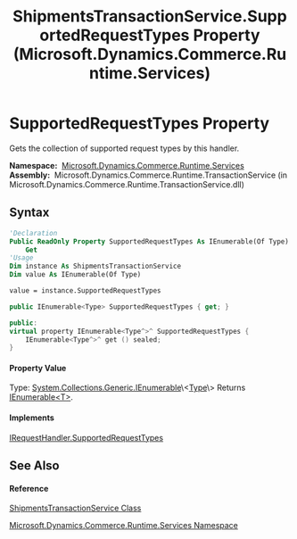 ﻿---
title: ShipmentsTransactionService.SupportedRequestTypes Property  (Microsoft.Dynamics.Commerce.Runtime.Services)
TOCTitle: SupportedRequestTypes Property
ms:assetid: P:Microsoft.Dynamics.Commerce.Runtime.Services.ShipmentsTransactionService.SupportedRequestTypes
ms:mtpsurl: https://technet.microsoft.com/en-us/library/microsoft.dynamics.commerce.runtime.services.shipmentstransactionservice.supportedrequesttypes(v=AX.60)
ms:contentKeyID: 65321646
ms.date: 05/18/2015
mtps_version: v=AX.60
f1_keywords:
- Microsoft.Dynamics.Commerce.Runtime.Services.ShipmentsTransactionService.SupportedRequestTypes
dev_langs:
- CSharp
- C++
- VB
---

# SupportedRequestTypes Property

Gets the collection of supported request types by this handler.

**Namespace:**  [Microsoft.Dynamics.Commerce.Runtime.Services](microsoft-dynamics-commerce-runtime-services-namespace.md)  
**Assembly:**  Microsoft.Dynamics.Commerce.Runtime.TransactionService (in Microsoft.Dynamics.Commerce.Runtime.TransactionService.dll)

## Syntax

``` vb
'Declaration
Public ReadOnly Property SupportedRequestTypes As IEnumerable(Of Type)
    Get
'Usage
Dim instance As ShipmentsTransactionService
Dim value As IEnumerable(Of Type)

value = instance.SupportedRequestTypes
```

``` csharp
public IEnumerable<Type> SupportedRequestTypes { get; }
```

``` c++
public:
virtual property IEnumerable<Type^>^ SupportedRequestTypes {
    IEnumerable<Type^>^ get () sealed;
}
```

#### Property Value

Type: [System.Collections.Generic.IEnumerable](https://technet.microsoft.com/en-us/library/9eekhta0\(v=ax.60\))\<[Type](https://technet.microsoft.com/en-us/library/42892f65\(v=ax.60\))\>  
Returns [IEnumerable\<T\>](https://technet.microsoft.com/en-us/library/9eekhta0\(v=ax.60\)).  

#### Implements

[IRequestHandler.SupportedRequestTypes](irequesthandler-supportedrequesttypes-property-microsoft-dynamics-commerce-runtime-workflow.md)  

## See Also

#### Reference

[ShipmentsTransactionService Class](shipmentstransactionservice-class-microsoft-dynamics-commerce-runtime-services.md)

[Microsoft.Dynamics.Commerce.Runtime.Services Namespace](microsoft-dynamics-commerce-runtime-services-namespace.md)

